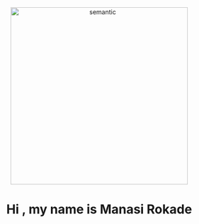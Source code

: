<div align="center"><img src="./manasi_baner.png" alt="semantic" width="400" /></div>
<h1 align="center">Hi , my name is Manasi Rokade</h1>